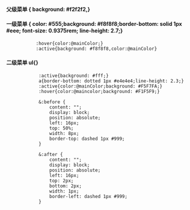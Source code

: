#### 父级菜单 { background: #f2f2f2,}
#### 一级菜单 { color: #555;background: #f8f8f8;border-bottom: solid 1px #eee; font-size: 0.9375rem; line-height: 2.7;}
               :hover{color:@mainColor;}
               :active{background: #f8f8f8,color:@mainColor}
#### 二级菜单   ul{} 
                :active{background: #fff;}
                a{border-bottom: dotted 1px #e4e4e4;line-height: 2.3;}
                :active{color:@mainColor;background: #F5F7FA;}
                :hover{color:@maincolor;background: #F1F5F9;}
                
                &:before {
                    content: "";
                    display: block;
                    position: absolute;
                    left: 16px;
                    top: 50%;
                    width: 8px;
                    border-top: dashed 1px #999;
                }
                
                &:after {
                    content: "";
                    display: block;
                    position: absolute;
                    left: 16px;
                    top: 2px;
                    bottom: 2px;
                    width: 1px;
                    border-left: dashed 1px #999;
                }
